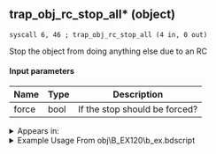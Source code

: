 ## trap_obj_rc_stop_all* (object)

`syscall 6, 46 ; trap_obj_rc_stop_all (4 in, 0 out)`

Stop the object from doing anything else due to an RC

#### Input parameters
| Name | Type | Description
|------|------|------------
| force   | bool   | If the stop should be forced?




<details>
	<summary>Appears in:</summary>
| filename | Entity (obj)
|----------|-------------
| obj\B_EX120\b_ex.bdscript       | ((B) Demyx (Only playing sitar?))          
| obj\B_EX120_HB\b_ex.bdscript       | ((B) Demyx)          
| obj\B_EX120_HB_LV99\b_ex.bdscript       | ((B99) Demyx (Limit Cut))          
| obj\M_EX910\m_ex.bdscript       | ((M) Samurai)          
| obj\M_EX950\m_ex.bdscript       | ((M) Gambler)          

</details>

<details>
	<summary>Example Usage From obj\B_EX120\b_ex.bdscript</summary>
```
L9190:
 popToSp 4
 popToSp 0
 pushFromFSp 4
 pushImm 14
 pushImmf 0
 pushFromPSpVal 0
 syscall 6, 46 ; trap_obj_rc_stop_all (4 in, 0 out)
 pushFromFSp 0
 pushFromPAi L18270 ; ___ai '10' (L18270)
 pushFromPSpVal 0
 syscall 1, 157 ; trap_obj_camera_start (3 in, 0 out)
 pushFromPSpVal 0
 pushImmf 300
 pushImm 0
 syscall 1, 220 ; trap_obj_move_to_space (3 in, 0 out)
 pushFromFSp 4
 pushFromPSpVal 0
 pushImm 16386
 pushImm 1
 pushImm 0
 pushImm 0
 syscall 1, 18 ; trap_obj_attach (6 in, 0 out)
 pushFromFSp 0
 gosub 4, L9304
 memcpyToSp 16, 16
 pushFromPSp 16
 pushImm 253
 pushImmf 0
 gosub 12, L9316
 drop 
 pushFromPSpVal 0
 gosub 4, L9347
 pushFromFSp 4
 fetchValue 4
 pushImm 0
 pushImmf 0
 syscall 1, 13 ; trap_sysobj_motion_push (3 in, 0 out)
 pushFromFSp 4
 pushImm L9443
 pushImm 0
 syscall 1, 112 ; trap_obj_hook (3 in, 0 out)
 pushFromPSpVal 0
 pushFromPAi L18279 ; ___ai 'rc_dance_counter' (L18279)
 syscall 1, 8 ; trap_obj_act_start (2 in, 0 out)
 pushFromPAi L18296 ; ___ai 'set star' (L18296)
 syscall 0, 2 ; trap_puts (1 in, 0 out)
 pushFromPSpVal 0
 pushImm 8
 syscall 1, 70 ; trap_obj_set_flag (2 in, 0 out)
 ret
```
</details>

